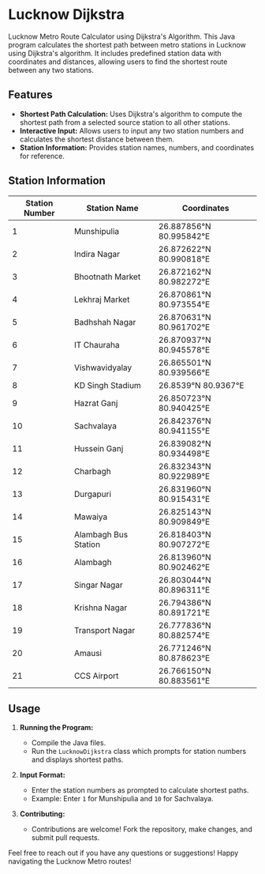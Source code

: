 # Lucknow Dijkstra

Lucknow Metro Route Calculator using Dijkstra's Algorithm. This Java program calculates the shortest path between metro stations in Lucknow using Dijkstra's algorithm. It includes predefined station data with coordinates and distances, allowing users to find the shortest route between any two stations.

## Features

- **Shortest Path Calculation:** Uses Dijkstra's algorithm to compute the shortest path from a selected source station to all other stations.
- **Interactive Input:** Allows users to input any two station numbers and calculates the shortest distance between them.
- **Station Information:** Provides station names, numbers, and coordinates for reference.

## Station Information

| Station Number | Station Name             | Coordinates          |
|----------------|--------------------------|----------------------|
| 1              | Munshipulia              | 26.887856°N 80.995842°E |
| 2              | Indira Nagar             | 26.872622°N 80.990818°E |
| 3              | Bhootnath Market         | 26.872162°N 80.982272°E |
| 4              | Lekhraj Market           | 26.870861°N 80.973554°E |
| 5              | Badhshah Nagar           | 26.870631°N 80.961702°E |
| 6              | IT Chauraha              | 26.870937°N 80.945578°E |
| 7              | Vishwavidyalay           | 26.865501°N 80.939566°E |
| 8              | KD Singh Stadium         | 26.8539°N 80.9367°E     |
| 9              | Hazrat Ganj              | 26.850723°N 80.940425°E |
| 10             | Sachvalaya               | 26.842376°N 80.941155°E |
| 11             | Hussein Ganj             | 26.839082°N 80.934498°E |
| 12             | Charbagh                 | 26.832343°N 80.922989°E |
| 13             | Durgapuri                | 26.831960°N 80.915431°E |
| 14             | Mawaiya                  | 26.825143°N 80.909849°E |
| 15             | Alambagh Bus Station     | 26.818403°N 80.907272°E |
| 16             | Alambagh                 | 26.813960°N 80.902462°E |
| 17             | Singar Nagar             | 26.803044°N 80.896311°E |
| 18             | Krishna Nagar            | 26.794386°N 80.891721°E |
| 19             | Transport Nagar          | 26.777836°N 80.882574°E |
| 20             | Amausi                   | 26.771246°N 80.878623°E |
| 21             | CCS Airport              | 26.766150°N 80.883561°E |

## Usage

1. **Running the Program:**
   - Compile the Java files.
   - Run the `LucknowDijkstra` class which prompts for station numbers and displays shortest paths.

2. **Input Format:**
   - Enter the station numbers as prompted to calculate shortest paths.
   - Example: Enter `1` for Munshipulia and `10` for Sachvalaya.

3. **Contributing:**
   - Contributions are welcome! Fork the repository, make changes, and submit pull requests.

Feel free to reach out if you have any questions or suggestions! Happy navigating the Lucknow Metro routes!
